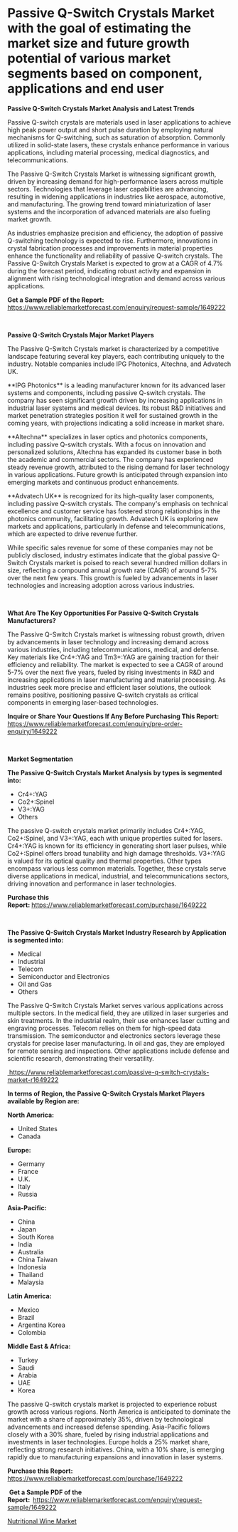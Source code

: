<p><h1>Passive Q-Switch Crystals Market with the goal of estimating the market size and future growth potential of various market segments based on component, applications and end user</h1></p><p><strong>Passive Q-Switch Crystals Market Analysis and Latest Trends</strong></p>
<p><p>Passive Q-switch crystals are materials used in laser applications to achieve high peak power output and short pulse duration by employing natural mechanisms for Q-switching, such as saturation of absorption. Commonly utilized in solid-state lasers, these crystals enhance performance in various applications, including material processing, medical diagnostics, and telecommunications.</p><p>The Passive Q-Switch Crystals Market is witnessing significant growth, driven by increasing demand for high-performance lasers across multiple sectors. Technologies that leverage laser capabilities are advancing, resulting in widening applications in industries like aerospace, automotive, and manufacturing. The growing trend toward miniaturization of laser systems and the incorporation of advanced materials are also fueling market growth.</p><p>As industries emphasize precision and efficiency, the adoption of passive Q-switching technology is expected to rise. Furthermore, innovations in crystal fabrication processes and improvements in material properties enhance the functionality and reliability of passive Q-switch crystals. The Passive Q-Switch Crystals Market is expected to grow at a CAGR of 4.7% during the forecast period, indicating robust activity and expansion in alignment with rising technological integration and demand across various applications.</p></p>
<p><strong>Get a Sample PDF of the Report:&nbsp;</strong> <a href="https://www.reliablemarketforecast.com/enquiry/request-sample/1649222?utm_campaign=2876&utm_medium=2&utm_source=Github&utm_content=ia&utm_term=26032025&utm_id=passive-q-switch-crystals">https://www.reliablemarketforecast.com/enquiry/request-sample/1649222</a></p>
<p>&nbsp;</p>
<p><strong>Passive Q-Switch Crystals Major Market Players</strong></p>
<p><p>The Passive Q-Switch Crystals market is characterized by a competitive landscape featuring several key players, each contributing uniquely to the industry. Notable companies include IPG Photonics, Altechna, and Advatech UK.</p><p>**IPG Photonics** is a leading manufacturer known for its advanced laser systems and components, including passive Q-switch crystals. The company has seen significant growth driven by increasing applications in industrial laser systems and medical devices. Its robust R&D initiatives and market penetration strategies position it well for sustained growth in the coming years, with projections indicating a solid increase in market share.</p><p>**Altechna** specializes in laser optics and photonics components, including passive Q-switch crystals. With a focus on innovation and personalized solutions, Altechna has expanded its customer base in both the academic and commercial sectors. The company has experienced steady revenue growth, attributed to the rising demand for laser technology in various applications. Future growth is anticipated through expansion into emerging markets and continuous product enhancements.</p><p>**Advatech UK** is recognized for its high-quality laser components, including passive Q-switch crystals. The company's emphasis on technical excellence and customer service has fostered strong relationships in the photonics community, facilitating growth. Advatech UK is exploring new markets and applications, particularly in defense and telecommunications, which are expected to drive revenue further.</p><p>While specific sales revenue for some of these companies may not be publicly disclosed, industry estimates indicate that the global passive Q-Switch Crystals market is poised to reach several hundred million dollars in size, reflecting a compound annual growth rate (CAGR) of around 5-7% over the next few years. This growth is fueled by advancements in laser technologies and increasing adoption across various industries.</p></p>
<p>&nbsp;</p>
<p><strong>What Are The Key Opportunities For Passive Q-Switch Crystals Manufacturers?</strong></p>
<p><p>The Passive Q-Switch Crystals market is witnessing robust growth, driven by advancements in laser technology and increasing demand across various industries, including telecommunications, medical, and defense. Key materials like Cr4+:YAG and Tm3+:YAG are gaining traction for their efficiency and reliability. The market is expected to see a CAGR of around 5-7% over the next five years, fueled by rising investments in R&D and increasing applications in laser manufacturing and material processing. As industries seek more precise and efficient laser solutions, the outlook remains positive, positioning passive Q-switch crystals as critical components in emerging laser-based technologies.</p></p>
<p><strong>Inquire or Share Your Questions If Any Before Purchasing This Report:</strong> <a href="https://www.reliablemarketforecast.com/enquiry/pre-order-enquiry/1649222?utm_campaign=2876&utm_medium=2&utm_source=Github&utm_content=ia&utm_term=26032025&utm_id=passive-q-switch-crystals">https://www.reliablemarketforecast.com/enquiry/pre-order-enquiry/1649222</a></p>
<p>&nbsp;</p>
<p><strong>Market Segmentation</strong></p>
<p><strong>The Passive Q-Switch Crystals Market Analysis by types is segmented into:</strong></p>
<p><ul><li>Cr4+:YAG</li><li>Co2+:Spinel</li><li>V3+:YAG</li><li>Others</li></ul></p>
<p><p>The passive Q-switch crystals market primarily includes Cr4+:YAG, Co2+:Spinel, and V3+:YAG, each with unique properties suited for lasers. Cr4+:YAG is known for its efficiency in generating short laser pulses, while Co2+:Spinel offers broad tunability and high damage thresholds. V3+:YAG is valued for its optical quality and thermal properties. Other types encompass various less common materials. Together, these crystals serve diverse applications in medical, industrial, and telecommunications sectors, driving innovation and performance in laser technologies.</p></p>
<p><strong>Purchase this Report:&nbsp;</strong><a href="https://www.reliablemarketforecast.com/purchase/1649222?utm_campaign=2876&utm_medium=2&utm_source=Github&utm_content=ia&utm_term=26032025&utm_id=passive-q-switch-crystals">https://www.reliablemarketforecast.com/purchase/1649222</a></p>
<p>&nbsp;</p>
<p><strong>The Passive Q-Switch Crystals Market Industry Research by Application is segmented into:</strong></p>
<p><ul><li>Medical</li><li>Industrial</li><li>Telecom</li><li>Semiconductor and Electronics</li><li>Oil and Gas</li><li>Others</li></ul></p>
<p><p>The Passive Q-Switch Crystals Market serves various applications across multiple sectors. In the medical field, they are utilized in laser surgeries and skin treatments. In the industrial realm, their use enhances laser cutting and engraving processes. Telecom relies on them for high-speed data transmission. The semiconductor and electronics sectors leverage these crystals for precise laser manufacturing. In oil and gas, they are employed for remote sensing and inspections. Other applications include defense and scientific research, demonstrating their versatility.</p></p>
<p><a href="https://www.reliablemarketforecast.com/passive-q-switch-crystals-market-r1649222?utm_campaign=2876&utm_medium=2&utm_source=Github&utm_content=ia&utm_term=26032025&utm_id=passive-q-switch-crystals">&nbsp;https://www.reliablemarketforecast.com/passive-q-switch-crystals-market-r1649222</a></p>
<p><strong>In terms of Region, the Passive Q-Switch Crystals Market Players available by Region are:</strong></p>
<p>
    <p> <strong> North America: </strong>
        <ul>
            <li>United States</li>
            <li>Canada</li>
        </ul>
        </p> 
    <p> <strong> Europe: </strong>
        <ul>
            <li>Germany</li>
            <li>France</li>
            <li>U.K.</li>
            <li>Italy</li>
            <li>Russia</li>
        </ul>
        </p> 
    <p> <strong> Asia-Pacific: </strong>
        <ul>
            <li>China</li>
            <li>Japan</li>
            <li>South Korea</li>
            <li>India</li>
            <li>Australia</li>
            <li>China Taiwan</li>
            <li>Indonesia</li>
            <li>Thailand</li>
            <li>Malaysia</li>
        </ul>
        </p> 
    <p> <strong> Latin America: </strong>
        <ul>
            <li>Mexico</li>
            <li>Brazil</li>
            <li>Argentina Korea</li>
            <li>Colombia</li>
        </ul>
        </p> 
    <p> <strong> Middle East & Africa: </strong>
        <ul>
            <li>Turkey</li>
            <li>Saudi</li>
            <li>Arabia</li>
            <li>UAE</li>
            <li>Korea</li>
        </ul>
    </p>
    </p>
<p><p>The passive Q-switch crystals market is projected to experience robust growth across various regions. North America is anticipated to dominate the market with a share of approximately 35%, driven by technological advancements and increased defense spending. Asia-Pacific follows closely with a 30% share, fueled by rising industrial applications and investments in laser technologies. Europe holds a 25% market share, reflecting strong research initiatives. China, with a 10% share, is emerging rapidly due to manufacturing expansions and innovation in laser systems.</p></p>
<p><strong>Purchase this Report: </strong><a href="https://www.reliablemarketforecast.com/purchase/1649222?utm_campaign=2876&utm_medium=2&utm_source=Github&utm_content=ia&utm_term=26032025&utm_id=passive-q-switch-crystals">https://www.reliablemarketforecast.com/purchase/1649222</a></p>
<p>&nbsp;<strong>Get a Sample PDF of the Report:&nbsp;&nbsp;</strong><a href="https://www.reliablemarketforecast.com/enquiry/request-sample/1649222?utm_campaign=2876&utm_medium=2&utm_source=Github&utm_content=ia&utm_term=26032025&utm_id=passive-q-switch-crystals">https://www.reliablemarketforecast.com/enquiry/request-sample/1649222</a></p>
<p><strong></strong></p>
<p><p><a href="https://github.com/saaindosya/Market-Research-Report-List-1/blob/main/nutritional-wine-market.md?utm_campaign=2876&utm_medium=2&utm_source=Github&utm_content=ia&utm_term=26032025&utm_id=passive-q-switch-crystals">Nutritional Wine Market</a></p></p>